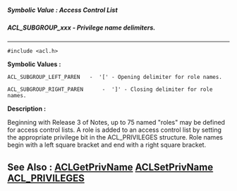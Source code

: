 ##### Symbolic Value : Access Control List
##### ACL_SUBGROUP_xxx - Privilege name delimiters.
---
```
#include <acl.h>
```

**Symbolic Values :**

	ACL_SUBGROUP_LEFT_PAREN	  -  '[' - Opening delimiter for role names.

	ACL_SUBGROUP_RIGHT_PAREN	  -  ']' - Closing delimiter for role names.


**Description :**

Beginning with Release 3 of Notes, up to 75 named &quot;roles&quot; may be defined for access control lists.  A role is added to an access control list by setting the appropriate privilege bit in the ACL_PRIVILEGES structure.  Role names begin with a left square bracket and end with a right square bracket.


**See Also :**
[ACLGetPrivName](/domino-c-api-docs/reference/Func/ACLGetPrivName)
[ACLSetPrivName](/domino-c-api-docs/reference/Func/ACLSetPrivName)
[ACL_PRIVILEGES](/domino-c-api-docs/reference/Data/ACL_PRIVILEGES)
---
